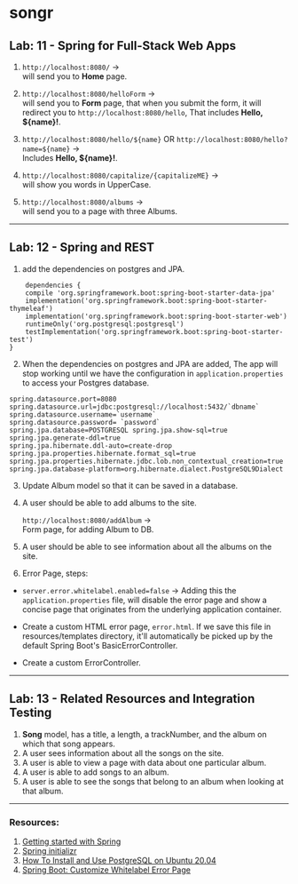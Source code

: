 # songr


## Lab: 11 - Spring for Full-Stack Web Apps

1. `http://localhost:8080/` ->   
   will send you to **Home** page.


2. `http://localhost:8080/helloForm` ->   
   will send you to **Form** page, that when you submit the form, it will redirect you to `http://localhost:8080/hello`,
   That includes **Hello, ${name}!**.


3. `http://localhost:8080/hello/${name}` OR
   `http://localhost:8080/hello?name=${name}` ->   
   Includes **Hello, ${name}!**.


4. `http://localhost:8080/capitalize/{capitalizeME}` ->  
   will show you words in UpperCase.


5. `http://localhost:8080/albums` ->  
   will send you to a page with three Albums.
   

---

## Lab: 12 - Spring and REST

1. add the dependencies on postgres and JPA.

```
    dependencies {
	compile 'org.springframework.boot:spring-boot-starter-data-jpa'
	implementation('org.springframework.boot:spring-boot-starter-thymeleaf')
	implementation('org.springframework.boot:spring-boot-starter-web')
	runtimeOnly('org.postgresql:postgresql')
	testImplementation('org.springframework.boot:spring-boot-starter-test')
}
```
  
2. When the dependencies on postgres and JPA are added, The app will stop working until we have the configuration
   in `application.properties` to access your Postgres database.
   
```
spring.datasource.port=8080 spring.datasource.url=jdbc:postgresql://localhost:5432/`dbname`
spring.datasource.username=`username`
spring.datasource.password= `password`
spring.jpa.database=POSTGRESQL spring.jpa.show-sql=true spring.jpa.generate-ddl=true
spring.jpa.hibernate.ddl-auto=create-drop spring.jpa.properties.hibernate.format_sql=true
spring.jpa.properties.hibernate.jdbc.lob.non_contextual_creation=true
spring.jpa.database-platform=org.hibernate.dialect.PostgreSQL9Dialect
   ```
     
3. Update Album model so that it can be saved in a database.
     

4. A user should be able to add albums to the site.

   `http://localhost:8080/addAlbum` ->  
   Form page, for adding Album to DB.
       
 
5. A user should be able to see information about all the albums on the site.


6. Error Page, steps:
- `server.error.whitelabel.enabled=false` ->
  Adding this the `application.properties` file,
  will disable the error page and show a concise page that originates from the underlying application container.
  
- Create a custom HTML error page, `error.html`. 
  If we save this file in resources/templates directory,
  it'll automatically be picked up by the default Spring Boot's BasicErrorController.
  
- Create a custom ErrorController.

---
## Lab: 13 - Related Resources and Integration Testing

1. **Song** model, has a title, a length, a trackNumber, and the album on which that song appears.
2. A user sees information about all the songs on the site.
3. A user is able to view a page with data about one particular album.
4. A user is able to add songs to an album.
5. A user is able to see the songs that belong to an album when looking at that album.


---

### Resources:
1. [Getting started with Spring](https://spring.io/guides/gs/serving-web-content/)
2. [Spring initializr](https://start.spring.io/)
3. [How To Install and Use PostgreSQL on Ubuntu 20.04](https://www.digitalocean.com/community/tutorials/how-to-install-and-use-postgresql-on-ubuntu-20-04)
4. [Spring Boot: Customize Whitelabel Error Page](https://www.baeldung.com/spring-boot-custom-error-page)

